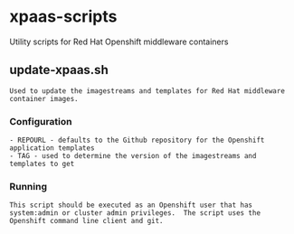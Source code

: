 # xpaas-scripts
Utility scripts for Red Hat Openshift middleware containers

## update-xpaas.sh
    Used to update the imagestreams and templates for Red Hat middleware container images.

   ### Configuration
    - REPOURL - defaults to the Github repository for the Openshift application templates
    - TAG - used to determine the version of the imagestreams and templates to get


   ### Running
    This script should be executed as an Openshift user that has system:admin or cluster admin privileges.  The script uses the Openshift command line client and git.
